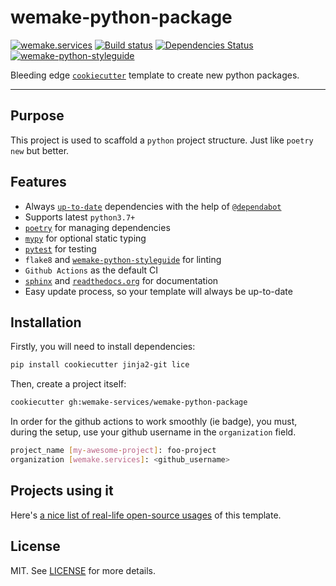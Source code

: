 # wemake-python-package

[![wemake.services](https://img.shields.io/badge/-wemake.services-green.svg?label=%20&logo=data%3Aimage%2Fpng%3Bbase64%2CiVBORw0KGgoAAAANSUhEUgAAABAAAAAQCAMAAAAoLQ9TAAAABGdBTUEAALGPC%2FxhBQAAAAFzUkdCAK7OHOkAAAAbUExURQAAAAAAAAAAAAAAAAAAAAAAAAAAAAAAAP%2F%2F%2F5TvxDIAAAAIdFJOUwAjRA8xXANAL%2Bv0SAAAADNJREFUGNNjYCAIOJjRBdBFWMkVQeGzcHAwksJnAPPZGOGAASzPzAEHEGVsLExQwE7YswCb7AFZSF3bbAAAAABJRU5ErkJggg%3D%3D)](https://wemake-services.github.io)
[![Build status](https://github.com/wemake-services/wemake-python-package/workflows/test/badge.svg?branch=master&event=push)](https://github.com/wemake-services/wemake-python-package/actions?query=workflow%3Atest)
[![Dependencies Status](https://img.shields.io/badge/dependencies-up%20to%20date-brightgreen.svg)](https://github.com/wemake-services/wemake-python-package/pulls?utf8=%E2%9C%93&q=is%3Apr%20author%3Aapp%2Fdependabot)
[![wemake-python-styleguide](https://img.shields.io/badge/style-wemake-000000.svg)](https://github.com/wemake-services/wemake-python-styleguide)

Bleeding edge [`cookiecutter`](https://cookiecutter.readthedocs.io/en/latest/) template to create new python packages.

---

## Purpose

This project is used to scaffold a `python` project structure.
Just like `poetry new` but better.


## Features

- Always [`up-to-date`](https://github.com/wemake-services/wemake-python-package/pulls?utf8=%E2%9C%93&q=is%3Apr%20author%3Aapp%2Fdependabot) dependencies with the help of [`@dependabot`](https://dependabot.com/)
- Supports latest `python3.7+`
- [`poetry`](https://github.com/python-poetry/poetry) for managing dependencies
- [`mypy`](https://mypy.readthedocs.io) for optional static typing
- [`pytest`](https://github.com/pytest-dev/pytest) for testing
- `flake8` and [`wemake-python-styleguide`](https://github.com/wemake-services/wemake-python-styleguide) for linting
- `Github Actions` as the default CI
- [`sphinx`](http://www.sphinx-doc.org/en/master/) and [`readthedocs.org`](https://readthedocs.org/) for documentation
- Easy update process, so your template will always be up-to-date


## Installation

Firstly, you will need to install dependencies:

```bash
pip install cookiecutter jinja2-git lice
```

Then, create a project itself:

```bash
cookiecutter gh:wemake-services/wemake-python-package
```

In order for the github actions to work smoothly (ie badge), you must, during the setup, use your github username in the `organization` field.
```bash
project_name [my-awesome-project]: foo-project
organization [wemake.services]: <github_username>
```


## Projects using it

Here's [a nice list of real-life open-source usages](https://github.com/search?q=wemake-python-package&type=Code)
of this template.


## License

MIT. See [LICENSE](https://github.com/wemake-services/wemake-python-package/blob/master/LICENSE) for more details.

